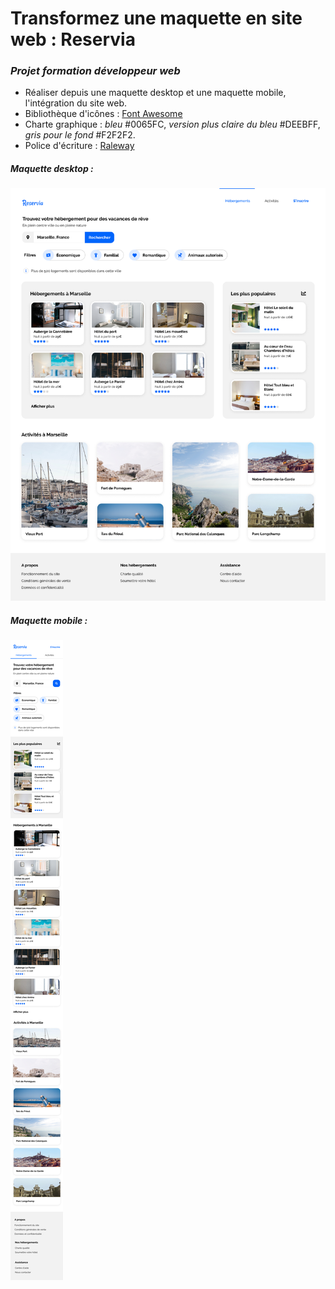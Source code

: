 # Transformez une maquette en site web : Reservia
### *Projet formation développeur web*
- Réaliser depuis une maquette desktop et une maquette mobile, l'intégration du site web.
- Bibliothèque d'icônes : [Font Awesome](https://fontawesome.com/)
- Charte graphique : *bleu* #0065FC, *version plus claire du bleu* #DEEBFF, *gris pour le fond* #F2F2F2.
- Police d'écriture : [Raleway](https://fonts.google.com/specimen/Raleway)
##### Maquette desktop :
![Desktop](images/maquette/Desktop.png)
##### Maquette mobile :
![Mobile](images/maquette/Mobile.png)